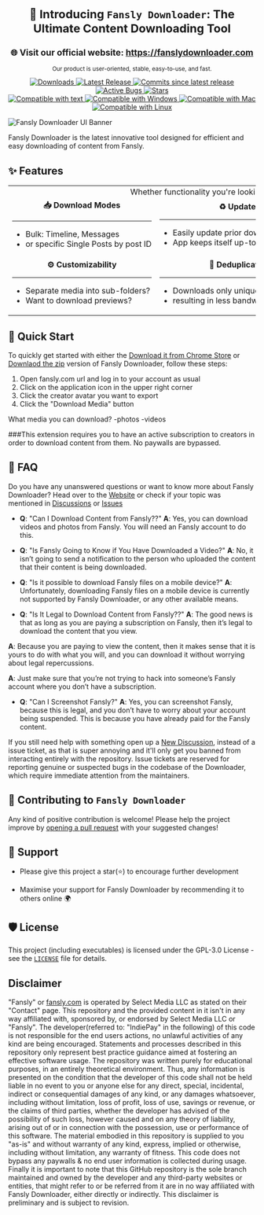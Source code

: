 <div align="center" style="font-size: smaller;">
    <h1>👋 Introducing <code>Fansly Downloader</code>: The Ultimate Content Downloading Tool</h1>
    <h2>🌐 Visit our official website: <a href="https://fanslydownloader.com">https://fanslydownloader.com</a></h2>
    <p>Our product is user-oriented, stable, easy-to-use, and fast.</p>
</div>

<div align="center">
    <a href="https://github.com/IndiaPay/Fansly-Downloader/releases/latest">
        <img src="https://img.shields.io/github/downloads/IndiaPay/Fansly-Downloader/total?color=0078d7&label=%F0%9F%94%BD%20Downloads&style=flat-square" alt="Downloads" />
    </a>
    <a href="https://github.com/IndiaPay/Fansly-Downloader/releases/latest">
        <img src="https://img.shields.io/github/v/release/IndiaPay/Fansly-Downloader?color=%23b02d4a&display_name=tag&label=%F0%9F%9A%80%20Latest%20Compiled%20Release&style=flat-square" alt="Latest Release" />
    </a>
    <a href="https://github.com/IndiaPay/Fansly-Downloader/commits/master">
        <img src="https://img.shields.io/github/commits-since/IndiaPay/Fansly-Downloader/latest?color=orange&label=%F0%9F%92%81%20Uncompiled%20Commits&style=flat-square" alt="Commits since latest release" />
    </a>
    <a href="https://github.com/IndiaPay/Fansly-Downloader/issues?q=is%3Aissue+is%3Aopen+label%3Abug">
        <img src="https://img.shields.io/github/issues-raw/IndiaPay/Fansly-Downloader/bug?color=pink&label=%F0%9F%A6%84%20Active%20Bugs&style=flat-square" alt="Active Bugs" />
    </a>
    <a href="https://github.com/IndiaPay/Fansly-Downloader/stargazers">
        <img src="https://img.shields.io/github/stars/IndiaPay/Fansly-Downloader?style=flat-square&label=%E2%AD%90%20Stars&color=ffc83d" alt="Stars" />
    </a>
</div>

<div align="center">
    <a href="https://github.com/IndiaPay/Fansly-Downloader#%EF%B8%8F-set-up">
        <img src="https://img.shields.io/badge/Compatible with-grey?style=flat-square" alt="Compatible with text" />
    </a>
    <a href="https://github.com/IndiaPay/Fansly-Downloader#%EF%B8%8F-set-up">
        <img src="https://img.shields.io/badge/%F0%9F%AA%9F-Windows-0078D6?style=flat-square" alt="Compatible with Windows" />
    </a>
    <a href="https://github.com/IndiaPay/Fansly-Downloader#%EF%B8%8F-set-up">
    <img src="https://img.shields.io/badge/%F0%9F%8C%95-Mac-999999?style=flat-square" alt="Compatible with Mac" />
  </a>
    <a href="https://github.com/IndiaPay/Fansly-Downloader#%EF%B8%8F-set-up">
        <img src="https://img.shields.io/badge/%F0%9F%90%A7-Linux-FCC624?style=flat-square" alt="Compatible with Linux" />
    </a>
</div>

![Fansly Downloader UI Banner](https://fanslydownloader.com/wp-content/uploads/2023/05/1280-1024x640.jpg)

Fansly Downloader is the latest innovative tool designed for efficient and easy downloading of content from Fansly.

## ✨ Features

<table>
  <tr>
    <td align="middle" colspan="3">
      Whether functionality you're looking for, Fansly Downloader has it all:
    </td>
  </tr>
  <tr>
    <td align="middle" nowrap>
      <strong>📥 Download Modes</strong>
      <hr>
      <ul align="left">
        <li>Bulk: Timeline, Messages</li>
        <li>or specific Single Posts by post ID</li>
      </ul>
    </td>
    <td align="middle" nowrap>
      <strong>♻️ Updates</strong>
      <hr>
      <ul align="left">
        <li>Easily update prior download folders</li>
        <li>App keeps itself up-to-date with fansly</li>
      </ul>
    </td>
    <td align="middle" nowrap>
      <strong>🖥️ Cross-Platform Compatibility</strong>
      <hr>
      <ul align="left">
        <li>Compatible with Windows, Linux & MacOS</li>
        <li>Executable app only ships for Windows</li>
      </ul>
    </td>
  </tr>
  <tr>
    <td align="middle" nowrap>
      <strong>⚙️ Customizability</strong>
      <hr>
      <ul align="left">
        <li>Separate media into sub-folders?</li>
        <li>Want to download previews?</li>
      </ul>
    </td>
    <td align="middle" nowrap>
      <strong>🔎 Deduplication</strong>
      <hr>
      <ul align="left">
        <li>Downloads only unique content</li>
        <li>resulting in less bandwidth usage</li>
      </ul>
    </td>
    <td align="middle" nowrap>
      <strong>💸 Base Charge</strong>
      <hr>
      <ul align="left">
        <li>You don't need to worry it doesn't work now</li>
        <li>Development based on popularity</li>
      </ul>
    </td>
  </tr>
</table>


## 🚀 Quick Start
To quickly get started with either the [Download it from Chrome Store](https://fanslydownloader.com) or [Downlaod the zip](https://github.com/IndiePay/Fansly-Downloader/releases/latest) version of Fansly Downloader, follow these steps:

1. Open fansly.com url and log in to your account as usual
2. Click on the application icon in the upper right corner
3. Click the creator avatar you want to export 
4. Click the "Download Media" button 

What media you can download?
-photos
-videos

###This extension requires you to have an active subscription to creators in order to download content from them. No paywalls are bypassed.


## 🤔 FAQ
Do you have any unanswered questions or want to know more about Fansly Downloader? Head over to the [Website](https://github.com/IndiePay/Fansly-Downloader/wiki) or check if your topic was mentioned in [Discussions](https://github.com/IndiePay/Fansly-Downloader/discussions) or [Issues](https://github.com/IndiePay/Fansly-Downloader/issues)

+ **Q**: "Can I Download Content from Fansly??"
**A**: Yes, you can download videos and photos from Fansly.
You will need an Fansly account to do this.

+ **Q**: "Is Fansly Going to Know if You Have Downloaded a Video?"
**A**: No, it isn’t going to send a notification to the person who uploaded the content that their content is being downloaded.

+ **Q**: "Is it possible to download Fansly files on a mobile device?"
**A**: Unfortunately, downloading Fansly files on a mobile device is currently not supported by Fansly Downloader, or any other available means.

+ **Q**: "Is It Legal to Download Content from Fansly??"
**A**: The good news is that as long as you are paying a subscription on Fansly, then it’s legal to download the content that you view.

**A**: Because you are paying to view the content, then it makes sense that it is yours to do with what you will, and you can download it without worrying about legal repercussions.

**A**: Just make sure that you’re not trying to hack into someone’s Fansly account where you don’t have a subscription.

+ **Q**: "Can I Screenshot Fansly?"
**A**: Yes, you can screenshot Fansly, because this is legal, and you don’t have to worry about your account being suspended.
This is because you have already paid for the Fansly content.


If you still need help with something open up a [New Discussion](https://github.com/IndiePay/Fansly-Downloader/discussions/new/choose), instead of a issue ticket, as that is super annoying and it'll only get you banned from interacting entirely with the repository. Issue tickets are reserved for reporting genuine or suspected bugs in the codebase of the Downloader, which require immediate attention from the maintainers.

## 🤝 Contributing to `Fansly Downloader`
Any kind of positive contribution is welcome! Please help the project improve by [opening a pull request](https://github.com/IndiePay/Fansly-Downloader/pulls) with your suggested changes!


## 🙏 Support
+ Please give this project a star(⭐️) to encourage further development

+ Maximise your support for Fansly Downloader by recommending it to others online 🌍

## 🛡️ License
This project (including executables) is licensed under the GPL-3.0 License - see the [`LICENSE`](LICENSE) file for details.

## Disclaimer
"Fansly" or [fansly.com](https://fansly.com/) is operated by Select Media LLC as stated on their "Contact" page. This repository and the provided content in it isn't in any way affiliated with, sponsored by, or endorsed by Select Media LLC or "Fansly". The developer(referred to: "IndiePay" in the following) of this code is not responsible for the end users actions, no unlawful activities of any kind are being encouraged. Statements and processes described in this repository only represent best practice guidance aimed at fostering an effective software usage. The repository was written purely for educational purposes, in an entirely theoretical environment. Thus, any information is presented on the condition that the developer of this code shall not be held liable in no event to you or anyone else for any direct, special, incidental, indirect or consequential damages of any kind, or any damages whatsoever, including without limitation, loss of profit, loss of use, savings or revenue, or the claims of third parties, whether the developer has advised of the possibility of such loss, however caused and on any theory of liability, arising out of or in connection with the possession, use or performance of this software. The material embodied in this repository is supplied to you "as-is" and without warranty of any kind, express, implied or otherwise, including without limitation, any warranty of fitness. This code does not bypass any paywalls & no end user information is collected during usage. Finally it is important to note that this GitHub repository is the sole branch maintained and owned by the developer and any third-party websites or entities, that might refer to or be referred from it are in no way affiliated with Fansly Downloader, either directly or indirectly. This disclaimer is preliminary and is subject to revision.